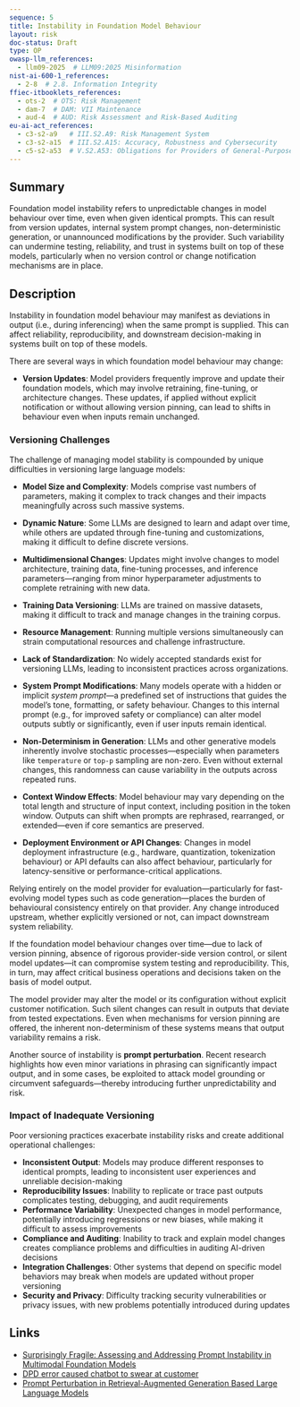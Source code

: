 ```yaml
---
sequence: 5
title: Instability in Foundation Model Behaviour
layout: risk
doc-status: Draft
type: OP
owasp-llm_references:
  - llm09-2025  # LLM09:2025 Misinformation
nist-ai-600-1_references:
  - 2-8  # 2.8. Information Integrity
ffiec-itbooklets_references:
  - ots-2  # OTS: Risk Management
  - dam-7  # DAM: VII Maintenance
  - aud-4  # AUD: Risk Assessment and Risk-Based Auditing
eu-ai-act_references:
  - c3-s2-a9   # III.S2.A9: Risk Management System
  - c3-s2-a15  # III.S2.A15: Accuracy, Robustness and Cybersecurity
  - c5-s2-a53  # V.S2.A53: Obligations for Providers of General-Purpose AI Models
---
```


## Summary

Foundation model instability refers to unpredictable changes in model behaviour over time, even when given identical prompts. This can result from version updates, internal system prompt changes, non-deterministic generation, or unannounced modifications by the provider. Such variability can undermine testing, reliability, and trust in systems built on top of these models, particularly when no version control or change notification mechanisms are in place.

## Description

Instability in foundation model behaviour may manifest as deviations in output (i.e., during inferencing) when the same prompt is supplied. This can affect reliability, reproducibility, and downstream decision-making in systems built on top of these models.

There are several ways in which foundation model behaviour may change:

* **Version Updates**: Model providers frequently improve and update their foundation models, which may involve retraining, fine-tuning, or architecture changes. These updates, if applied without explicit notification or without allowing version pinning, can lead to shifts in behaviour even when inputs remain unchanged.

### Versioning Challenges

The challenge of managing model stability is compounded by unique difficulties in versioning large language models:

* **Model Size and Complexity**: Models comprise vast numbers of parameters, making it complex to track changes and their impacts meaningfully across such massive systems.

* **Dynamic Nature**: Some LLMs are designed to learn and adapt over time, while others are updated through fine-tuning and customizations, making it difficult to define discrete versions.

* **Multidimensional Changes**: Updates might involve changes to model architecture, training data, fine-tuning processes, and inference parameters—ranging from minor hyperparameter adjustments to complete retraining with new data.

* **Training Data Versioning**: LLMs are trained on massive datasets, making it difficult to track and manage changes in the training corpus.

* **Resource Management**: Running multiple versions simultaneously can strain computational resources and challenge infrastructure.

* **Lack of Standardization**: No widely accepted standards exist for versioning LLMs, leading to inconsistent practices across organizations.

* **System Prompt Modifications**: Many models operate with a hidden or implicit *system prompt*—a predefined set of instructions that guides the model’s tone, formatting, or safety behaviour. Changes to this internal prompt (e.g., for improved safety or compliance) can alter model outputs subtly or significantly, even if user inputs remain identical.

* **Non-Determinism in Generation**: LLMs and other generative models inherently involve stochastic processes—especially when parameters like `temperature` or `top-p` sampling are non-zero. Even without external changes, this randomness can cause variability in the outputs across repeated runs.

* **Context Window Effects**: Model behaviour may vary depending on the total length and structure of input context, including position in the token window. Outputs can shift when prompts are rephrased, rearranged, or extended—even if core semantics are preserved.

* **Deployment Environment or API Changes**: Changes in model deployment infrastructure (e.g., hardware, quantization, tokenization behaviour) or API defaults can also affect behaviour, particularly for latency-sensitive or performance-critical applications.

Relying entirely on the model provider for evaluation—particularly for fast-evolving model types such as code generation—places the burden of behavioural consistency entirely on that provider. Any change introduced upstream, whether explicitly versioned or not, can impact downstream system reliability.

If the foundation model behaviour changes over time—due to lack of version pinning, absence of rigorous provider-side version control, or silent model updates—it can compromise system testing and reproducibility. This, in turn, may affect critical business operations and decisions taken on the basis of model output.

The model provider may alter the model or its configuration without explicit customer notification. Such silent changes can result in outputs that deviate from tested expectations. Even when mechanisms for version pinning are offered, the inherent non-determinism of these systems means that output variability remains a risk.

Another source of instability is **prompt perturbation**. Recent research highlights how even minor variations in phrasing can significantly impact output, and in some cases, be exploited to attack model grounding or circumvent safeguards—thereby introducing further unpredictability and risk.

### Impact of Inadequate Versioning

Poor versioning practices exacerbate instability risks and create additional operational challenges:

* **Inconsistent Output**: Models may produce different responses to identical prompts, leading to inconsistent user experiences and unreliable decision-making
* **Reproducibility Issues**: Inability to replicate or trace past outputs complicates testing, debugging, and audit requirements
* **Performance Variability**: Unexpected changes in model performance, potentially introducing regressions or new biases, while making it difficult to assess improvements
* **Compliance and Auditing**: Inability to track and explain model changes creates compliance problems and difficulties in auditing AI-driven decisions
* **Integration Challenges**: Other systems that depend on specific model behaviors may break when models are updated without proper versioning
* **Security and Privacy**: Difficulty tracking security vulnerabilities or privacy issues, with new problems potentially introduced during updates

## Links

* [Surprisingly Fragile: Assessing and Addressing Prompt Instability in Multimodal Foundation Models](https://www.arxiv.org/abs/2408.14595)
* [DPD error caused chatbot to swear at customer](https://www.bbc.co.uk/news/technology-68025677)
* [Prompt Perturbation in Retrieval-Augmented Generation Based Large Language Models](https://arxiv.org/abs/2402.07179)
